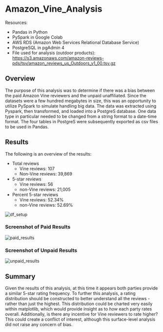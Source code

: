 # Amazon_Vine_Analysis

Resources:
  - Pandas in Python
  - PySpark in Google Colab
  - AWS RDS (Amazon Web Services Relational Database Service)
  - PostgreSQL in pgAdmin 4
  - File used for analysis (outdoor products): https://s3.amazonaws.com/amazon-reviews-pds/tsv/amazon_reviews_us_Outdoors_v1_00.tsv.gz

## Overview
The purpose of this analysis was to determine if there was a bias between the paid Amazon Vine reviewers and the unpaid unaffiliated. Since the datasets were a few hundred megabytes in size, this was an opportunity to utilize PySpark to simulate handling big data. The data was extracted using Pyspark, then transformed, and loaded into a PostgreS database. One data type in particular needed to be changed from a string format to a date-time format. The four tables in PostgreS were subsequently exported as csv files to be used in Pandas.

## Results
The following is an overview of the results:
  - Total reviews
    - Vine reviews: 107
    - Non-Vine reviews: 39,869
  - 5-star reviews
    - Vine reviews: 56
    - non-Vine reviews: 21,005
  - Percent 5-star reviews
    - Vine reviews: 52.34%
    - non-Vine reviews: 52.69%
 
 ![df_setup](https://user-images.githubusercontent.com/92493572/154827266-232bc07e-4bdf-4897-9d71-d28adfe411af.png)

### Screenshot of Paid Results
![paid_results](https://user-images.githubusercontent.com/92493572/154827327-2725bb1e-84b5-4946-a80c-412e1e255500.png)

### Screenshot of Unpaid Results
![unpaid_results](https://user-images.githubusercontent.com/92493572/154827334-c74ea319-e421-4efb-9f53-a1363db02591.png)

## Summary
Given the results of this analysis, at this time it appears both parties provide a similar 5-star rating frequency. To further this analysis, a rating distribution should be constructed to better understand all the reviews - rather than just the highest. This distribution could be charted very easily within matplotlib, which would provide insight as to *how* each party rates overall. Additionally, is there any incentive for Vine reviewers to rate higher? This could create a conflict of interest, although this surface-level analysis did not raise any concern of bias.
